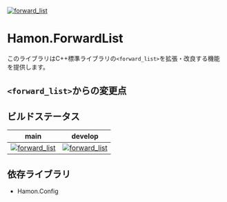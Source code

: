 ﻿[![forward_list](https://github.com/shibainuudon/HamonCore/actions/workflows/forward_list.yml/badge.svg)](https://github.com/shibainuudon/HamonCore/actions/workflows/forward_list.yml)

# Hamon.ForwardList

このライブラリはC++標準ライブラリの`<forward_list>`を拡張・改良する機能を提供します。

## `<forward_list>`からの変更点


## ビルドステータス

| main | develop |
| ---- | ------- |
|[![forward_list](https://github.com/shibainuudon/HamonCore/actions/workflows/forward_list.yml/badge.svg?branch=main)](https://github.com/shibainuudon/HamonCore/actions/workflows/forward_list.yml)|[![forward_list](https://github.com/shibainuudon/HamonCore/actions/workflows/forward_list.yml/badge.svg?branch=develop)](https://github.com/shibainuudon/HamonCore/actions/workflows/forward_list.yml)|

## 依存ライブラリ

* Hamon.Config

